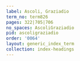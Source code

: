 ```yaml
---
label: Ascoli, Graziadio
term_no: term826
pages: 322|705|706
no_spaces: AscoliGraziadio
pid: ascoligraziadio
order: '0064'
layout: generic_index_term
collection: index-headings
---
```

